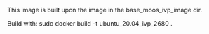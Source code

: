 This image is built upon the image in the base_moos_ivp_image dir.


Build with:
sudo docker build -t ubuntu_20.04_ivp_2680 .
